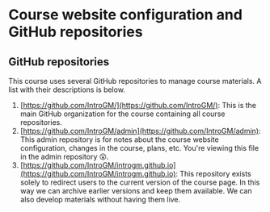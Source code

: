 # Course website configuration and GitHub repositories

## GitHub repositories
This course uses several GitHub repositories to manage course materials. A list with their descriptions is below.

1. [https://github.com/IntroGM/](https://github.com/IntroGM/): This is the main GitHub organization for the course containing all course repositories.
2. [https://github.com/IntroGM/admin](https://github.com/IntroGM/admin): This admin repository is for notes about the course website configuration, changes in the course, plans, etc. You're viewing this file in the admin repository :open_mouth:.
3. [https://github.com/IntroGM/introgm.github.io](https://github.com/IntroGM/introgm.github.io): This repository exists solely to redirect users to the current version of the course page. In this way we can archive earlier versions and keep them available. We can also develop materials without having them live.
